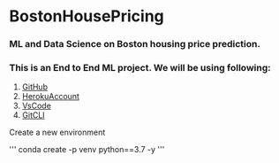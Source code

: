 # BostonHousePricing
### ML and Data Science on Boston housing price prediction.
### This is an End to End ML project. We will be using following:

1. [GitHub](https://github.com)
2. [HerokuAccount](https://heroku.com)
3. [VsCode](https://code.visualstudio.com/)
3. [GitCLI](https://git-scm.com/book/en/v2/Getting-Started-The-Command-Line)

Create a new environment

'''
conda create -p venv python==3.7 -y
'''